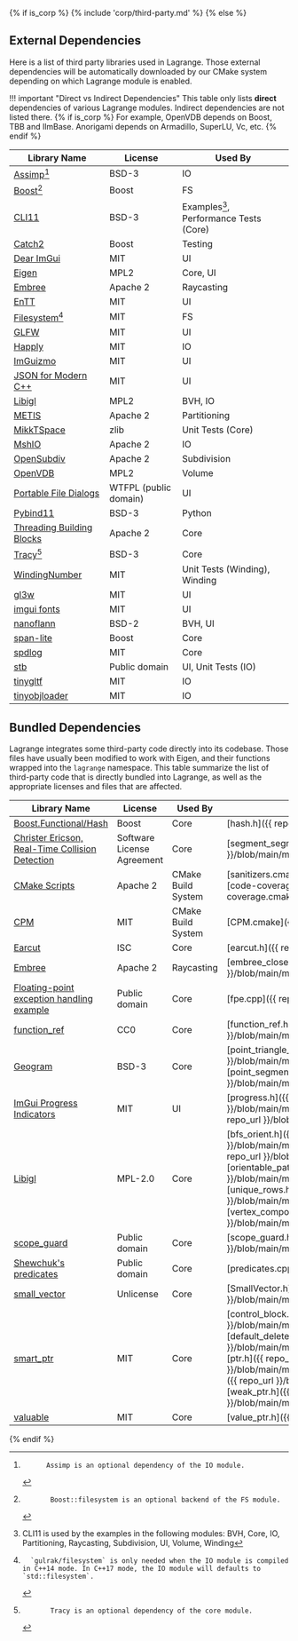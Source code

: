 {% if is_corp %}
{% include 'corp/third-party.md' %}
{% else %}
## External Dependencies

Here is a list of third party libraries used in Lagrange. Those external dependencies will be
automatically downloaded by our CMake system depending on which Lagrange module is enabled.

!!! important "Direct vs Indirect Dependencies"
    This table only lists **direct** dependencies of various Lagrange modules. Indirect dependencies
    are not listed there. {% if is_corp %} For example, OpenVDB depends on Boost, TBB and IlmBase.
    Anorigami depends on Armadillo, SuperLU, Vc, etc. {% endif %}

| Library Name                                                                 | License               | Used By                                               |
|------------------------------------------------------------------------------|-----------------------|-------------------------------------------------------|
| [Assimp](https://github.com/assimp/assimp)[^0_assimp]                        | BSD-3                 | IO                                                    |
| [Boost](https://www.boost.org/)[^1_boost]                                    | Boost                 | FS                                                    |
| [CLI11](https://github.com/CLIUtils/CLI11)                                   | BSD-3                 | Examples[^2_cli11_examples], Performance Tests (Core) |
| [Catch2](https://github.com/catchorg/Catch2)                                 | Boost                 | Testing                                               |
| [Dear ImGui](https://github.com/ocornut/imgui)                               | MIT                   | UI                                                    |
| [Eigen](https://eigen.tuxfamily.org/)                                        | MPL2                  | Core, UI                                              |
| [Embree](https://github.com/embree/embree)                                   | Apache 2              | Raycasting                                            |
| [EnTT](https://github.com/skypjack/entt)                                     | MIT                   | UI                                                    |
| [Filesystem](https://github.com/gulrak/filesystem)[^3_filesystem]            | MIT                   | FS                                                    |
| [GLFW](https://github.com/glfw/glfw)                                         | MIT                   | UI                                                    |
| [Happly](https://github.com/nmwsharp/happly)                                 | MIT                   | IO                                                    |
| [ImGuizmo](https://github.com/CedricGuillemet/ImGuizmo)                      | MIT                   | UI                                                    |
| [JSON for Modern C++](https://github.com/nlohmann/json)                      | MIT                   | UI                                                    |
| [Libigl](https://github.com/libigl/libigl/)                                  | MPL2                  | BVH, IO                                               |
| [METIS](http://glaros.dtc.umn.edu/gkhome/metis/metis/overview)               | Apache 2              | Partitioning                                          |
| [MikkTSpace](https://github.com/mmikk/MikkTSpace)                            | zlib                  | Unit Tests (Core)                                     |
| [MshIO](https://github.com/qnzhou/MshIO)                                     | Apache 2              | IO                                                    |
| [OpenSubdiv](https://github.com/PixarAnimationStudios/OpenSubdiv)            | Apache 2              | Subdivision                                           |
| [OpenVDB](https://github.com/AcademySoftwareFoundation/openvdb)              | MPL2                  | Volume                                                |
| [Portable File Dialogs](https://github.com/samhocevar/portable-file-dialogs) | WTFPL (public domain) | UI                                                    |
| [Pybind11](https://github.com/pybind/pybind11)                               | BSD-3                 | Python                                                |
| [Threading Building Blocks](https://github.com/oneapi-src/oneTBB)            | Apache 2              | Core                                                  |
| [Tracy](https://github.com/wolfpld/tracy)[^4_tracy]                          | BSD-3                 | Core                                                  |
| [WindingNumber](https://github.com/sideeffects/WindingNumber)                | MIT                   | Unit Tests (Winding), Winding                         |
| [gl3w](https://github.com/skaslev/gl3w)                                      | MIT                   | UI                                                    |
| [imgui fonts](https://github.com/HasKha/imgui-fonts)                         | MIT                   | UI                                                    |
| [nanoflann](https://github.com/jlblancoc/nanoflann)                          | BSD-2                 | BVH, UI                                               |
| [span-lite](https://github.com/martinmoene/span-lite)                        | Boost                 | Core                                                  |
| [spdlog](https://github.com/gabime/spdlog)                                   | MIT                   | Core                                                  |
| [stb](https://github.com/nothings/stb)                                       | Public domain         | UI, Unit Tests (IO)                                   |
| [tinygltf](https://github.com/syoyo/tinygltf)                                | MIT                   | IO                                                    |
| [tinyobjloader](https://github.com/tinyobjloader/tinyobjloader)              | MIT                   | IO                                                    |

[^0_assimp]:          Assimp is an optional dependency of the IO module.
[^1_boost]:           Boost::filesystem is an optional backend of the FS module.
[^2_cli11_examples]:  CLI11 is used by the examples in the following modules: BVH, Core, IO, Partitioning, Raycasting, Subdivision, UI, Volume, Winding
[^3_filesystem]:      `gulrak/filesystem` is only needed when the IO module is compiled in C++14 mode. In C++17 mode, the IO module will defaults to `std::filesystem`.
[^4_tracy]:           Tracy is an optional dependency of the core module.

## Bundled Dependencies

Lagrange integrates some third-party code directly into its codebase. Those files have usually been
modified to work with Eigen, and their functions wrapped into the `lagrange` namespace. This table
summarize the list of third-party code that is directly bundled into Lagrange, as well as the
appropriate licenses and files that are affected.

| Library Name                                                                                                                                        | License                    | Used By            | Files                                                                                                                                                                                                                                                                                                                                                                                                                                                                                                                |
|-----------------------------------------------------------------------------------------------------------------------------------------------------|----------------------------|--------------------|----------------------------------------------------------------------------------------------------------------------------------------------------------------------------------------------------------------------------------------------------------------------------------------------------------------------------------------------------------------------------------------------------------------------------------------------------------------------------------------------------------------------|
| [Boost.Functional/Hash](https://www.boost.org/doc/libs/1_64_0/boost/functional/hash/hash.hpp)                                                       | Boost                      | Core               | [hash.h]({{ repo_url }}/blob/main/modules/core/include/lagrange/utils/hash.h)                                                                                                                                                                                                                                                                                                                                                                                                                                        |
| [Christer Ericson, Real-Time Collision Detection](https://doi.org/10.1201/b14581)                                                                   | Software License Agreement | Core               | [segment_segment_squared_distance.h]({{ repo_url }}/blob/main/modules/core/include/lagrange/segment_segment_squared_distance.h)                                                                                                                                                                                                                                                                                                                                                                                      |
| [CMake Scripts](https://github.com/StableCoder/cmake-scripts)                                                                                       | Apache 2                   | CMake Build System | [sanitizers.cmake]({{ repo_url }}/blob/main/cmake/recipes/external/sanitizers.cmake), [code-coverage.cmake]({{ repo_url }}/blob/main/cmake/recipes/external/code-coverage.cmake)                                                                                                                                                                                                                                                                                                                                     |
| [CPM](https://github.com/cpm-cmake/CPM.cmake)                                                                                                       | MIT                        | CMake Build System | [CPM.cmake]({{ repo_url }}/blob/main/cmake/recipes/external/CPM.cmake)                                                                                                                                                                                                                                                                                                                                                                                                                                               |
| [Earcut](https://github.com/mapbox/earcut.hpp)                                                                                                      | ISC                        | Core               | [earcut.h]({{ repo_url }}/blob/main/modules/core/src/mapbox/earcut.h)                                                                                                                                                                                                                                                                                                                                                                                                                                                |
| [Embree](https://github.com/embree/embree/blob/ae029e2ff83bebbbe8742c88aba5b0521aba1a23/tutorials/closest_point/closest_point_device.cpp#L261-L341) | Apache 2                   | Raycasting         | [embree_closest_point.h]({{ repo_url }}/blob/main/modules/raycasting/include/lagrange/raycasting/embree_closest_point.h)                                                                                                                                                                                                                                                                                                                                                                                             |
| [Floating-point exception handling example](http://www-personal.umich.edu/~williams/archive/computation/fe-handling-example.c)                      | Public domain              | Core               | [fpe.cpp]({{ repo_url }}/blob/main/modules/core/src/fpe.cpp)                                                                                                                                                                                                                                                                                                                                                                                                                                                         |
| [function_ref](https://github.com/TartanLlama/function_ref)                                                                                         | CC0                        | Core               | [function_ref.h]({{ repo_url }}/blob/main/modules/core/include/lagrange/utils/function_ref.h)                                                                                                                                                                                                                                                                                                                                                                                                                        |
| [Geogram](https://github.com/BrunoLevy/geogram)                                                                                                     | BSD-3                      | Core               | [point_triangle_squared_distance.h]({{ repo_url }}/blob/main/modules/core/include/lagrange/point_triangle_squared_distance.h), [point_segment_squared_distance.h]({{ repo_url }}/blob/main/modules/core/include/lagrange/point_segment_squared_distance.h)                                                                                                                                                                                                                                                           |
| [ImGui Progress Indicators](https://github.com/ocornut/imgui/issues/1901)                                                                           | MIT                        | UI                 | [progress.h]({{ repo_url }}/blob/main/modules/ui/include/lagrange/ui/imgui/progress.h), [progress.cpp]({{ repo_url }}/blob/main/modules/ui/src/imgui/progress.cpp)                                                                                                                                                                                                                                                                                                                                                   |
| [Libigl](https://github.com/libigl/libigl)                                                                                                          | MPL-2.0                    | Core               | [bfs_orient.h]({{ repo_url }}/blob/main/modules/core/include/lagrange/internal/bfs_orient.h), [doublearea.h]({{ repo_url }}/blob/main/modules/core/include/lagrange/internal/doublearea.h), [orientable_patches.h]({{ repo_url }}/blob/main/modules/core/include/lagrange/internal/orientable_patches.h), [unique_rows.h]({{ repo_url }}/blob/main/modules/core/include/lagrange/internal/unique_rows.h), [vertex_components.h]({{ repo_url }}/blob/main/modules/core/include/lagrange/internal/vertex_components.h) |
| [scope_guard](https://github.com/ricab/scope_guard/blob/master/scope_guard.hpp)                                                                     | Public domain              | Core               | [scope_guard.h]({{ repo_url }}/blob/main/modules/core/include/lagrange/utils/scope_guard.h)                                                                                                                                                                                                                                                                                                                                                                                                                          |
| [Shewchuk's predicates](https://www.cs.cmu.edu/~quake/robust.html)                                                                                  | Public domain              | Core               | [predicates.cpp]({{ repo_url }}/blob/main/modules/core/src/predicates.cpp)                                                                                                                                                                                                                                                                                                                                                                                                                                           |
| [small_vector](https://github.com/KonanM/small_vector)                                                                                              | Unlicense                  | Core               | [SmallVector.h]({{ repo_url }}/blob/main/modules/core/include/lagrange/utils/SmallVector.h)                                                                                                                                                                                                                                                                                                                                                                                                                          |
| [smart_ptr](https://github.com/X-czh/smart_ptr)                                                                                                     | MIT                        | Core               | [control_block.h]({{ repo_url }}/blob/main/modules/core/include/lagrange/internal/smart_ptr/control_block.h), [default_delete.h]({{ repo_url }}/blob/main/modules/core/include/lagrange/internal/smart_ptr/default_delete.h), [ptr.h]({{ repo_url }}/blob/main/modules/core/include/lagrange/internal/smart_ptr/ptr.h), [shared_ptr.h]({{ repo_url }}/blob/main/modules/core/include/lagrange/internal/shared_ptr.h), [weak_ptr.h]({{ repo_url }}/blob/main/modules/core/include/lagrange/internal/weak_ptr.h)       |
| [valuable](https://github.com/LoopPerfect/valuable)                                                                                                 | MIT                        | Core               | [value_ptr.h]({{ repo_url }}/blob/main/modules/core/include/lagrange/utils/value_ptr.h)                                                                                                                                                                                                                                                                                                                                                                                                                              |

{% endif %}
